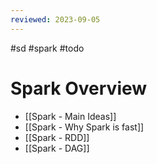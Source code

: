 ```yaml
---
reviewed: 2023-09-05
---
```


#sd #spark #todo

# Spark Overview

- [[Spark - Main Ideas]]
- [[Spark - Why Spark is fast]]
- [[Spark - RDD]]
- [[Spark - DAG]]


